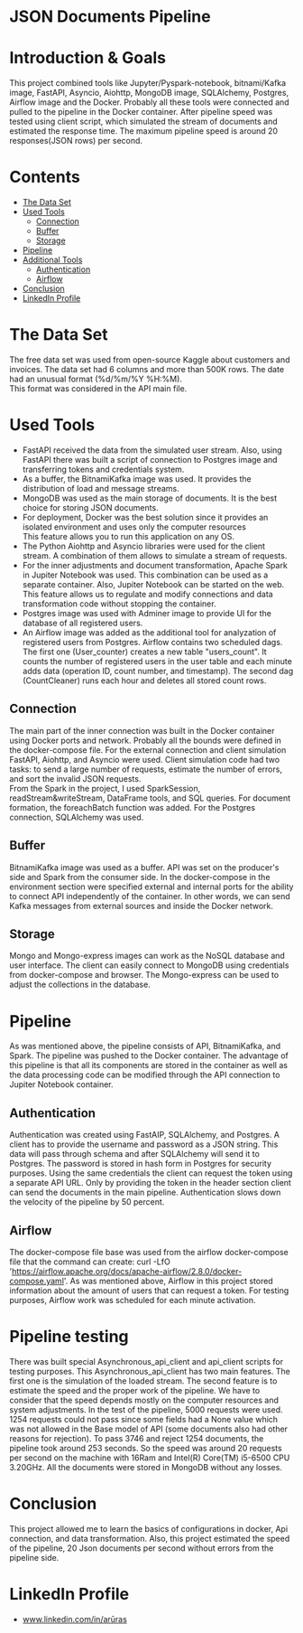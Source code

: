# JSON Documents Pipeline

# Introduction & Goals
This project combined tools like Jupyter/Pyspark-notebook, bitnami/Kafka image, FastAPI, Asyncio, Aiohttp, MongoDB image, SQLAlchemy, Postgres, Airflow image and the Docker.
Probably all these tools were connected and pulled to the pipeline in the Docker container. After pipeline speed was tested using client script, which simulated the stream of documents and estimated the response time. The maximum pipeline speed is around 20 responses(JSON rows) per second.

# Contents

- [The Data Set](#the-data-set)
- [Used Tools](#used-tools)
  - [Connection](#connection)
  - [Buffer](#buffer)
  - [Storage](#storage)
- [Pipeline](#pipeline)
- [Additional Tools](#additional-tools)
  - [Authentication](#authentication) 
  - [Airflow](#airflow)
- [Conclusion](#conclusion)
- [LinkedIn Profile](#linkedin-profile)


# The Data Set
The free data set was used from open-source Kaggle about customers and invoices.
The data set had 6 columns and more than 500K rows. The date had an unusual format (%d/%m/%Y %H:%M).\
This format was considered in the API main file. 

# Used Tools
- FastAPI received the data from the simulated user stream. Also, using FastAPI there was built a script of connection to Postgres image and transferring tokens and credentials system. 
- As a buffer, the BitnamiKafka image was used. It provides the distribution of load and message streams.
- MongoDB was used as the main storage of documents. It is the best choice for storing JSON documents. 
- For deployment, Docker was the best solution since it provides an isolated environment and uses only the computer resources\
This feature allows you to run this application on any OS.
- The Python Aiohttp and Asyncio libraries were used for the client stream. A combination of them allows to simulate a stream of requests. 
- For the inner adjustments and document transformation, Apache Spark in Jupiter Notebook was used. This combination can be used as a separate container. Also, Jupiter Notebook can be started on the web. This feature allows us to regulate and modify connections and data transformation code without stopping the container.
- Postgres image was used with Adminer image to provide UI for the database of all registered users.
- An Airflow image was added as the additional tool for analyzation of registered users from Postgres. Airflow contains two scheduled dags. The first one (User_counter) creates a new table "users_count". It counts the number of registered users in the user table and each minute adds data (operation ID, count number, and timestamp). The second dag (CountCleaner) runs each hour and deletes all stored count rows.

## Connection
 The main part of the inner connection was built in the Docker container using Docker ports and network. Probably all the bounds were defined in the docker-compose file.
 For the external connection and client simulation FastAPI, Aiohttp, and Asyncio were used. Client simulation code had two tasks: to send a large number of requests, estimate the number of errors, and sort the invalid JSON requests.\
 From the Spark in the project, I used SparkSession, readStream&writeStream, DataFrame tools, and SQL queries. For document formation, the foreachBatch function was added. For the Postgres connection, SQLAlchemy was used.
 
## Buffer
BitnamiKafka image was used as a buffer. API was set on the producer's side and Spark from the consumer side. In the docker-compose in the environment section were specified external and internal ports for the ability to connect API independently of the container. In other words, we can send Kafka messages from external sources and inside the Docker network.

## Storage
 Mongo and Mongo-express images can work as the NoSQL database and user interface. The client can easily connect to MongoDB using credentials from docker-compose and browser. The Mongo-express can be used to adjust the collections in the database.

# Pipeline
As was mentioned above, the pipeline consists of API, BitnamiKafka, and Spark. The pipeline was pushed to the Docker container. The advantage of this pipeline is that all its components are stored in the container as well as the data processing code can be modified through the API connection to Jupiter Notebook container.

## Authentication
Authentication was created using FastAIP, SQLAlchemy, and Postgres. A client has to provide the username and password as a JSON string. This data will pass through schema and after SQLAlchemy will send it to Postgres. The password is stored in hash form in Postgres for security purposes. Using the same credentials the client can request the token using a separate API URL. Only by providing the token in the header section client can send the documents in the main pipeline. Authentication slows down the velocity of the pipeline by 50 percent.

## Airflow
The docker-compose file base was used from the airflow docker-compose file that the command can create: curl -LfO 'https://airflow.apache.org/docs/apache-airflow/2.8.0/docker-compose.yaml'. As was mentioned above, Airflow in this project stored information about the amount of users that can request a token. For testing purposes, Airflow work was scheduled for each minute activation. 

# Pipeline testing
There was built special Asynchronous_api_client  and api_client scripts for testing purposes. This Asynchronous_api_client has two main features. The first one is the simulation of the loaded stream. The second feature is to estimate the speed and the proper work of the pipeline. We have to consider that the speed depends mostly on the computer resources and system adjustments. In the test of the pipeline, 5000 requests were used. 1254 requests  could not pass since some fields had a None value which was not allowed in the Base model of API (some documents also had other reasons for rejection). To pass 3746 and reject 1254 documents, the pipeline took around 253 seconds. So the speed was around 20 requests per second on the machine with 16Ram and Intel(R) Core(TM) i5-6500 CPU 3.20GHz. All the documents were stored in MongoDB without any losses. 

# Conclusion
This project allowed me to learn the basics of configurations in docker, Api connection, and data transformation. Also, this project estimated the speed of the pipeline, 20 Json documents per second without errors from the pipeline side.

# LinkedIn Profile
- www.linkedin.com/in/arūras

